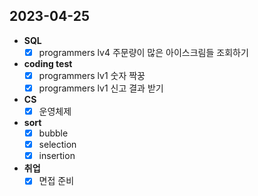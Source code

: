 ## 2023-04-25

+ **SQL**
  + [x] programmers lv4 주문량이 많은 아이스크림들 조회하기

+ **coding test**
  + [x] programmers lv1 숫자 짝꿍
  + [x] programmers lv1 신고 결과 받기

+ **CS**
  + [x] 운영체제

+ **sort**
  + [x] bubble
  + [x] selection
  + [x] insertion

+ **취업**
  + [x] 면접 준비
